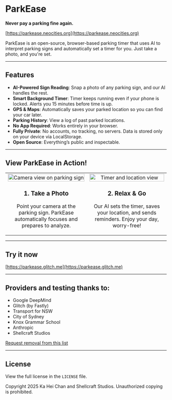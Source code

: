 # ParkEase

**Never pay a parking fine again.**


[https://parkease.neocities.org](https://parkease.neocities.org)

ParkEase is an open-source, browser-based parking timer that uses AI to interpret parking signs and automatically set a timer for you. Just take a photo, and you're set.

---

## Features

- **AI-Powered Sign Reading**: Snap a photo of any parking sign, and our AI handles the rest.
- **Smart Background Timer**: Timer keeps running even if your phone is locked. Alerts you 15 minutes before time is up.
- **GPS & Maps**: Automatically saves your parked location so you can find your car later.
- **Parking History**: View a log of past parked locations.
- **No App Required**: Works entirely in your browser.
- **Fully Private**: No accounts, no tracking, no servers. Data is stored only on your device via LocalStorage.
- **Open Source**: Everything’s public and inspectable.

---
## View ParkEase in Action!

<table>
  <tr>
    <td align="center" width="300">
      <img src="https://cdn.glitch.global/cbdf53ed-1d1e-441b-8c47-ff223e3a04c8/Screenshot%202025-04-05%20at%201.09.29%E2%80%AFPM.png?v=1743818984022" alt="Camera view on parking sign" width="100%">
      <h3>1. Take a Photo</h3>
      <p>Point your camera at the parking sign. ParkEase automatically focuses and prepares to analyze.</p>
    </td>
    <td align="center" width="300">
      <img src="https://cdn.glitch.global/cbdf53ed-1d1e-441b-8c47-ff223e3a04c8/Screenshot%202025-04-05%20at%201.17.57%E2%80%AFPM.png?v=1743819484841" alt="Timer and location view" width="100%">
      <h3>2. Relax & Go</h3>
      <p>Our AI sets the timer, saves your location, and sends reminders. Enjoy your day, worry-free!</p>
    </td>
  </tr>
</table>


---

## Try it now

[https://parkease.glitch.me](https://parkease.glitch.me)

---

## Providers and testing thanks to:

- Google DeepMind
- Glitch (by Fastly)
- Transport for NSW
- City of Sydney
- Knox Grammar School
- Anthropic
- Shellcraft Studios

[Request removal from this list](mailto:2uh114cu@duck.com?subject=Remove%20My%20Name%20in%20Github%20from%20ParkEase)

---

## License

View the full license in the `LICENSE` file.

Copyright 2025 Ka Hei Chan and Shellcraft Studios. Unauthorized copying is prohibited.
